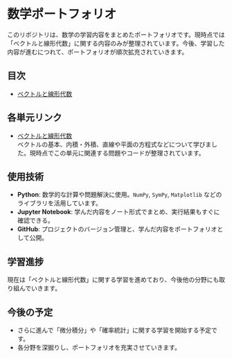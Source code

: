 # 数学ポートフォリオ

このリポジトリは、数学の学習内容をまとめたポートフォリオです。現時点では「ベクトルと線形代数」に関する内容のみが整理されています。今後、学習した内容が進むにつれて、ポートフォリオが順次拡充されていきます。

## 目次

- [ベクトルと線形代数](https://github.com/yukimasa0705/math_vector_to_matrix/tree/main)

## 各単元リンク

- [ベクトルと線形代数](https://github.com/yukimasa0705/math_vector_to_matrix/tree/main)  
  ベクトルの基本、内積・外積、直線や平面の方程式などについて学びました。現時点でこの単元に関連する問題やコードが整理されています。

## 使用技術

- **Python**: 数学的な計算や問題解決に使用。`NumPy`, `SymPy`, `Matplotlib` などのライブラリを活用しています。
- **Jupyter Notebook**: 学んだ内容をノート形式でまとめ、実行結果もすぐに確認できる。
- **GitHub**: プロジェクトのバージョン管理と、学んだ内容をポートフォリオとして公開。

## 学習進捗

現在は「ベクトルと線形代数」に関する学習を進めており、今後他の分野にも取り組んでいきます。

## 今後の予定

- さらに進んで「微分積分」や「確率統計」に関する学習を開始する予定です。
- 各分野を深掘りし、ポートフォリオを充実させていきます。
